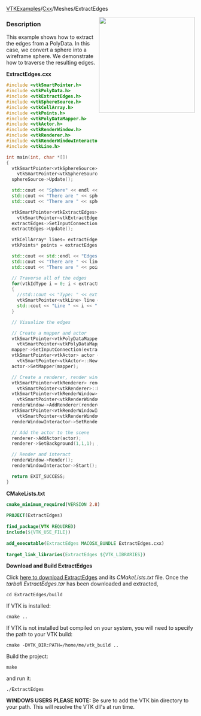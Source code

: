 [VTKExamples](/home/)/[Cxx](/Cxx)/Meshes/ExtractEdges

<img align="right" src="https://github.com/lorensen/VTKExamples/blob/gh-pages/Testing/Baseline/Meshes/TestExtractEdges.png?raw=true" width="256" />

### Description
This example shows how to extract the edges from a PolyData. In this case, we convert a sphere into a wireframe sphere. We demonstrate how to traverse the resulting edges.

**ExtractEdges.cxx**
```c++
#include <vtkSmartPointer.h>
#include <vtkPolyData.h>
#include <vtkExtractEdges.h>
#include <vtkSphereSource.h>
#include <vtkCellArray.h>
#include <vtkPoints.h>
#include <vtkPolyDataMapper.h>
#include <vtkActor.h>
#include <vtkRenderWindow.h>
#include <vtkRenderer.h>
#include <vtkRenderWindowInteractor.h>
#include <vtkLine.h>

int main(int, char *[])
{
  vtkSmartPointer<vtkSphereSource> sphereSource =
    vtkSmartPointer<vtkSphereSource>::New();
  sphereSource->Update();

  std::cout << "Sphere" << endl << "----------" << endl;
  std::cout << "There are " << sphereSource->GetOutput()->GetNumberOfCells() << " cells." << std::endl;
  std::cout << "There are " << sphereSource->GetOutput()->GetNumberOfPoints() << " points." << std::endl;

  vtkSmartPointer<vtkExtractEdges> extractEdges =
    vtkSmartPointer<vtkExtractEdges>::New();
  extractEdges->SetInputConnection(sphereSource->GetOutputPort());
  extractEdges->Update();

  vtkCellArray* lines= extractEdges->GetOutput()->GetLines();
  vtkPoints* points = extractEdges->GetOutput()->GetPoints();

  std::cout << std::endl << "Edges" << endl << "----------" << std::endl;
  std::cout << "There are " << lines->GetNumberOfCells() << " cells." << std::endl;
  std::cout << "There are " << points->GetNumberOfPoints() << " points." << std::endl;

  // Traverse all of the edges
  for(vtkIdType i = 0; i < extractEdges->GetOutput()->GetNumberOfCells(); i++)
  {
    //std::cout << "Type: " << extractEdges->GetOutput()->GetCell(i)->GetClassName() << std::endl;
    vtkSmartPointer<vtkLine> line = vtkLine::SafeDownCast(extractEdges->GetOutput()->GetCell(i));
    std::cout << "Line " << i << " : " << *line << std::endl;
  }

  // Visualize the edges

  // Create a mapper and actor
  vtkSmartPointer<vtkPolyDataMapper> mapper =
    vtkSmartPointer<vtkPolyDataMapper>::New();
  mapper->SetInputConnection(extractEdges->GetOutputPort());
  vtkSmartPointer<vtkActor> actor =
    vtkSmartPointer<vtkActor>::New();
  actor->SetMapper(mapper);

  // Create a renderer, render window, and interactor
  vtkSmartPointer<vtkRenderer> renderer =
    vtkSmartPointer<vtkRenderer>::New();
  vtkSmartPointer<vtkRenderWindow> renderWindow =
    vtkSmartPointer<vtkRenderWindow>::New();
  renderWindow->AddRenderer(renderer);
  vtkSmartPointer<vtkRenderWindowInteractor> renderWindowInteractor =
    vtkSmartPointer<vtkRenderWindowInteractor>::New();
  renderWindowInteractor->SetRenderWindow(renderWindow);

  // Add the actor to the scene
  renderer->AddActor(actor);
  renderer->SetBackground(1,1,1); // Background color white

  // Render and interact
  renderWindow->Render();
  renderWindowInteractor->Start();

  return EXIT_SUCCESS;
}
```
**CMakeLists.txt**
```cmake
cmake_minimum_required(VERSION 2.8)
 
PROJECT(ExtractEdges)
 
find_package(VTK REQUIRED)
include(${VTK_USE_FILE})
 
add_executable(ExtractEdges MACOSX_BUNDLE ExtractEdges.cxx)
 
target_link_libraries(ExtractEdges ${VTK_LIBRARIES})
```

**Download and Build ExtractEdges**

Click [here to download ExtractEdges](https://github.com/lorensen/VTKWikiExamplesTarballs/raw/master/ExtractEdges.tar) and its *CMakeLists.txt* file.
Once the *tarball ExtractEdges.tar* has been downloaded and extracted,
```
cd ExtractEdges/build 
```
If VTK is installed:
```
cmake ..
```
If VTK is not installed but compiled on your system, you will need to specify the path to your VTK build:
```
cmake -DVTK_DIR:PATH=/home/me/vtk_build ..
```
Build the project:
```
make
```
and run it:
```
./ExtractEdges
```
**WINDOWS USERS PLEASE NOTE:** Be sure to add the VTK bin directory to your path. This will resolve the VTK dll's at run time.

